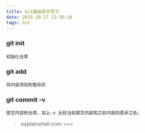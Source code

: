 ```yaml
---
title: Git基础命令学习
date: 2018-10-27 23:56:16
tags: Git
---
```


### git init
	初始化仓库

### git add
	将内容添加到暂存区

### git commit -v
	提交内容到仓库，加上-v 比较当前提交内容和之前内容的差异之处。



>  explainshell.com
===